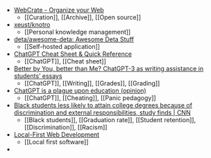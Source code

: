 - [WebCrate - Organize your Web](https://webcrate.app/)
	- [[Curation]], [[Archive]], [[Open source]]
- [xeust/knotro](https://github.com/xeust/knotro)
	- [[Personal knowledge management]]
- [deta/awesome-deta: Awesome Deta Stuff](https://github.com/deta/awesome-deta#apps--examples)
	- [[Self-hosted application]]
- [ChatGPT Cheat Sheet & Quick Reference](https://quickref.me/chatgpt)
	- [[ChatGPT]], [[Cheat sheet]]
- [Better by You, better than Me? ChatGPT-3 as writing assistance in students’ essays](https://edarxiv.org/n5m7s/)
	- [[ChatGPT]], [[Writing]], [[Grades]], [[Grading]]
- [ChatGPT is a plague upon education (opinion)](https://www.insidehighered.com/views/2023/02/09/chatgpt-plague-upon-education-opinion)
	- [[ChatGPT]], [[Cheating]], [[Panic pedagogy]]
- [Black students less likely to attain college degrees because of discrimination and external responsibilities, study finds | CNN](https://www.cnn.com/2023/02/09/us/black-student-college-degree-completion-reaj/index.html)
	- [[Black students]], [[Graduation rate]], [[Student retention]], [[Discrimination]], [[Racism]]
- [Local-First Web Development](https://localfirstweb.dev/)
	- [[Local first software]]
-